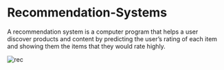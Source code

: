 # Recommendation-Systems
A recommendation system is a computer program that helps a user discover products and content by predicting the user’s rating of each item and showing them the items that they would rate highly.

![rec](https://user-images.githubusercontent.com/42913961/64120061-e1f33600-cdb8-11e9-9968-475cc6fa1571.jpeg)

